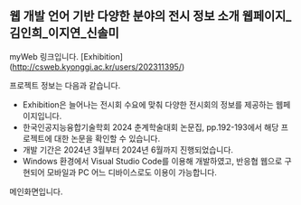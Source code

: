 ## 웹 개발 언어 기반 다양한 분야의 전시 정보 소개 웹페이지_김인희_이지연_신솔미

myWeb 링크입니다.
[Exhibition] (http://csweb.kyonggi.ac.kr/users/202311395/)

프로젝트 정보는 다음과 같습니다.
* Exhibition은 늘어나는 전시회 수요에 맞춰 다양한 전시회의 정보를 제공하는 웹페이지입니다.
* 한국인공지능융합기술학회 2024 춘계학술대회 논문집, pp.192-193에서 해당 프로젝트에 대한 논문을 확인할 수 있습니다.
* 개발 기간은 2024년 3월부터 2024년 6월까지 진행되었습니다.
* Windows 환경에서 Visual Studio Code를 이용해 개발하였고, 반응협 웹으로 구현되어 모바일과 PC 어느 디바이스로도 이용이 가능합니다.

메인화면입니다.
